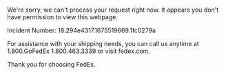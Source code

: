  	


 	

We're sorry, we can't process your request right now. It appears you don't have permission to view this webpage.


Incident Number: 18.294e4317.1675519669.1fc0279a





For assistance with your shipping needs, you can call us anytime at 1.800.GoFedEx 1.800.463.3339 or visit fedex.com.




Thank you for choosing FedEx.